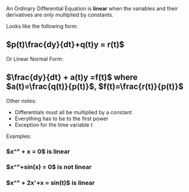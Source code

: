 An Ordinary Differential Equation is **linear** when the variables and their derivatives are *only* multiplied by constants.

Looks like the following form:
## $p(t)\frac{dy}{dt}+q(t)y = r(t)$ ##
Or Linear Normal Form:
## $\frac{dy}{dt} + a(t)y =f(t)$ where $a(t)=\frac{q(t)}{p(t)}$, $f(t)=\frac{r(t)}{p(t)}$

Other notes:
- Differentials must all be multiplied by a constant
- Everything has to be to the first power
- Exception for the time variable $t$

Examples:
### $x^" + x = 0$ is linear 
### $x^"+sin(x) = 0$ is not linear
### $x^" + 2x'+x = sin(t)$ is linear


